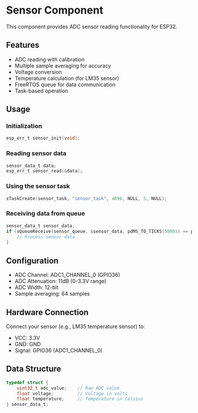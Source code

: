 # Sensor Component

This component provides ADC sensor reading functionality for ESP32.

## Features

- ADC reading with calibration
- Multiple sample averaging for accuracy
- Voltage conversion
- Temperature calculation (for LM35 sensor)
- FreeRTOS queue for data communication
- Task-based operation

## Usage

### Initialization
```c
esp_err_t sensor_init(void);
```

### Reading sensor data
```c
sensor_data_t data;
esp_err_t sensor_read(&data);
```

### Using the sensor task
```c
xTaskCreate(sensor_task, "sensor_task", 4096, NULL, 5, NULL);
```

### Receiving data from queue
```c
sensor_data_t sensor_data;
if (xQueueReceive(sensor_queue, &sensor_data, pdMS_TO_TICKS(5000)) == pdTRUE) {
    // Process sensor data
}
```

## Configuration

- ADC Channel: ADC1_CHANNEL_0 (GPIO36)
- ADC Attenuation: 11dB (0-3.3V range)
- ADC Width: 12-bit
- Sample averaging: 64 samples

## Hardware Connection

Connect your sensor (e.g., LM35 temperature sensor) to:
- VCC: 3.3V
- GND: GND
- Signal: GPIO36 (ADC1_CHANNEL_0)

## Data Structure

```c
typedef struct {
    uint32_t adc_value;    // Raw ADC value
    float voltage;         // Voltage in volts
    float temperature;     // Temperature in Celsius
} sensor_data_t;
```
